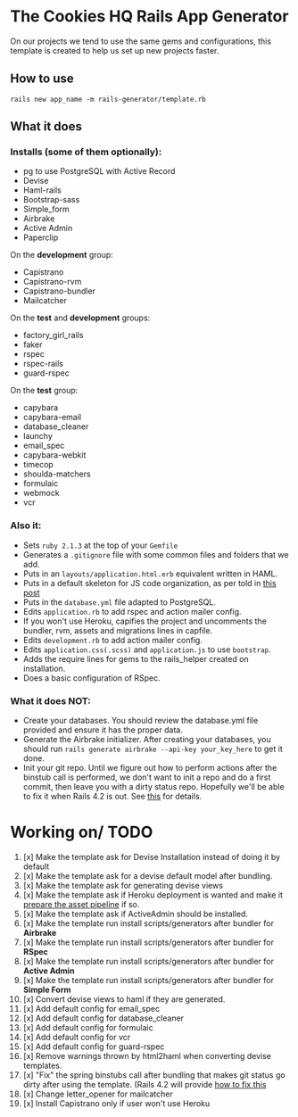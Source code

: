 The Cookies HQ Rails App Generator
==================================

On our projects we tend to use the same gems and configurations, this template is created to help us set up new projects faster.

How to use
----------

`rails new app_name -m rails-generator/template.rb`

What it does
------------

### Installs (some of them optionally):
* pg to use PostgreSQL with Active Record
* Devise
* Haml-rails
* Bootstrap-sass
* Simple_form
* Airbrake
* Active Admin
* Paperclip

On the **development** group:
* Capistrano
* Capistrano-rvm
* Capistrano-bundler
* Mailcatcher

On the **test** and **development** groups:
* factory_girl_rails
* faker
* rspec
* rspec-rails
* guard-rspec

On the **test** group:
* capybara
* capybara-email
* database_cleaner
* launchy
* email_spec
* capybara-webkit
* timecop
* shoulda-matchers
* formulaic
* webmock
* vcr

### Also it:

* Sets `ruby 2.1.3` at the top of your `Gemfile`
* Generates a `.gitignore` file with some common files and folders that we add.
* Puts in an `layouts/application.html.erb` equivalent written in HAML.
* Puts in a default skeleton for JS code organization, as per told in [this post](http://cookieshq.co.uk/posts/write-maintainable-javascript-in-rails/)
* Puts in the `database.yml` file adapted to PostgreSQL.
* Edits `application.rb` to add rspec and action mailer config.
* If you won't use Heroku, capifies the project and uncomments the bundler, rvm, assets and migrations lines in capfile.
* Edits `development.rb` to add action mailer config.
* Edits `application.css(.scss)` and `application.js` to use `bootstrap`.
* Adds the require lines for gems to the rails_helper created on installation.
* Does a basic configuration of RSpec.

### What it does NOT:

* Create your databases. You should review the database.yml file provided and ensure it has the proper data.
* Generate the Airbrake initializer. After creating your databases, you should run `rails generate airbrake --api-key your_key_here` to get it done.
* Init your git repo. Until we figure out how to perform actions after the binstub call is performed, we don't want to init a repo and do a first commit, then leave you with a dirty status repo. Hopefully we'll be able to fix it when Rails 4.2 is out. See [this](https://github.com/rails/rails/issues/16292) for details.

Working on/ TODO
================

1. [x] Make the template ask for Devise Installation instead of doing it by default
2. [x] Make the template ask for a devise default model after bundling.
3. [x] Make the template ask for generating devise views
4. [x] Make the template ask if Heroku deployment is wanted and make it [prepare the asset pipeline](https://devcenter.heroku.com/articles/rails-4-asset-pipeline) if so.
5. [x] Make the template ask if ActiveAdmin should be installed.
6. [x] Make the template run install scripts/generators after bundler for **Airbrake**
7. [x] Make the template run install scripts/generators after bundler for **RSpec**
8. [x] Make the template run install scripts/generators after bundler for **Active Admin**
9. [x] Make the template run install scripts/generators after bundler for **Simple Form**
10. [x] Convert devise views to haml if they are generated.
11. [x] Add default config for email_spec
12. [x] Add default config for database_cleaner
13. [x] Add default config for formulaic
14. [x] Add default config for vcr
15. [x] Add default config for guard-rspec
16. [x] Remove warnings thrown by html2haml when converting devise templates.
17. [x] "Fix" the spring binstubs call after bundling that makes git status go dirty after using the template. (Rails 4.2 will provide [how to fix this]()
18. [x] Change letter_opener for mailcatcher
19. [x] Install Capistrano only if user won't use Heroku
